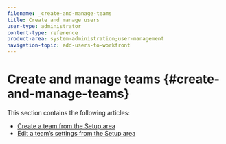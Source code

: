 ```yaml
---
filename: _create-and-manage-teams
title: Create and manage users
user-type: administrator
content-type: reference
product-area: system-administration;user-management
navigation-topic: add-users-to-workfront
---
```




# Create and manage teams {#create-and-manage-teams}

This section contains the following articles:



* [Create a team from the Setup area](create-a-team-from-setup.md) 
* [Edit a team’s settings from the Setup area](edit-team-settings-from-setup.md) 


